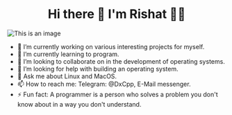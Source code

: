 <h1 align='center'> Hi there 👋 I'm Rishat 👨‍💻 </h1>

![This is an image](https://github-readme-stats.vercel.app/api?username=DxCpp)

- 🔭 I’m currently working on various interesting projects for myself.
- 🌱 I’m currently learning to program.
- 👯 I’m looking to collaborate on in the development of operating systems.
- 🤔 I’m looking for help with building an operating system.
- 💬 Ask me about Linux and MacOS.
- 📫 How to reach me: Telegram: @DxCpp, E-Mail messenger.
- ⚡ Fun fact: A programmer is a person who solves a problem you don't know about in a way you don't understand.

